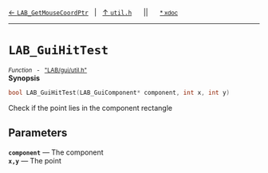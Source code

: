 [&#8592; `LAB_GetMouseCoordPtr`](LAB--gui--utilh--lab_getmousecoordptr.md)&nbsp;&nbsp;&nbsp;|&nbsp;&nbsp;&nbsp;[&#8593; `util.h`](LAB--gui--utilh.md)&nbsp;&nbsp;&nbsp;&nbsp;&nbsp;&nbsp;||&nbsp;&nbsp;&nbsp;&nbsp;&nbsp;&nbsp;<small>[\* xdoc](../xdoc/LAB/gui.xmd#L347)</small>
***

# `LAB_GuiHitTest`
<small>*Function* &nbsp; - &nbsp; ["LAB/gui/util.h"](../include/LAB/gui/util.h)</small>  
**Synopsis**

```cpp
bool LAB_GuiHitTest(LAB_GuiComponent* component, int x, int y)
```

Check if the point lies in the component rectangle

## Parameters
**`component`** &#8213; The component  
**`x,y`** &#8213; The point  
